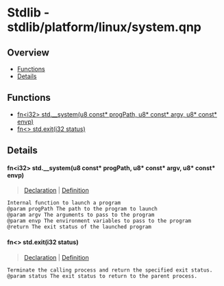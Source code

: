 
# Stdlib - stdlib/platform/linux/system.qnp

## Overview
 - [Functions](#functions)
 - [Details](#details)


## Functions
 - [fn\<i32\> std.__system(u8 const* progPath, u8* const* argv, u8* const* envp)](#ref_3572f4eeaec019299c9b7e2698f6d37f)
 - [fn\<\> std.exit(i32 status)](#ref_88820b50f3813315f9ee27702ff470fd)

## Details
#### <a id="ref_3572f4eeaec019299c9b7e2698f6d37f"/>fn\<i32\> std.__system(u8 const* progPath, u8* const* argv, u8* const* envp)
> [Declaration](/stdlib/system.qnp?plain=1#L52) | [Definition](/stdlib/platform/linux/system.qnp?plain=1#L16)
```qinp
Internal function to launch a program
@param progPath The path to the program to launch
@param argv The arguments to pass to the program
@param envp The environment variables to pass to the program
@return The exit status of the launched program
```
#### <a id="ref_88820b50f3813315f9ee27702ff470fd"/>fn\<\> std.exit(i32 status)
> [Declaration](/stdlib/system.qnp?plain=1#L18) | [Definition](/stdlib/platform/linux/system.qnp?plain=1#L13)
```qinp
Terminate the calling process and return the specified exit status.
@param status The exit status to return to the parent process.
```

